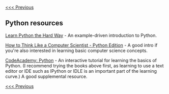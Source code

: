 [<<< Previous](csv.md)

## Python resources

[Learn Python the Hard Way](http://learnpythonthehardway.org/book/) - An example-driven introduction to Python.

[How to Think Like a Computer Scientist - Python Edition](http://interactivepython.org/courselib/static/thinkcspy/index.html) - A good intro if you're also interested in learning basic computer science concepts.

[CodeAcademy: Python](http://www.codecademy.com/en/tracks/python) - An interactive tutorial for learning the basics of Python. (I recommend trying the books above first, as learning to use a text editor or IDE such as IPython or IDLE is an important part of the learning curve.) A good supplemental resource. 

[<<< Previous](csv.md)
